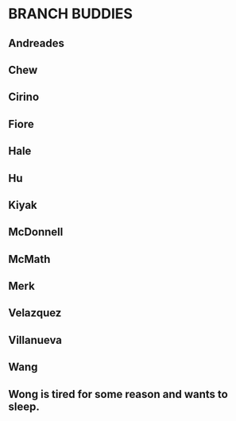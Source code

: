 # BRANCH BUDDIES

## Andreades

## Chew

## Cirino

## Fiore

## Hale

## Hu

## Kiyak

## McDonnell

## McMath

## Merk

## Velazquez

## Villanueva

## Wang

## Wong is tired for some reason and wants to sleep.
